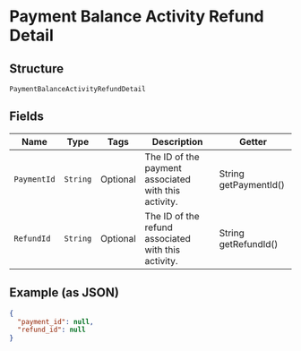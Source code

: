
# Payment Balance Activity Refund Detail

## Structure

`PaymentBalanceActivityRefundDetail`

## Fields

| Name | Type | Tags | Description | Getter |
|  --- | --- | --- | --- | --- |
| `PaymentId` | `String` | Optional | The ID of the payment associated with this activity. | String getPaymentId() |
| `RefundId` | `String` | Optional | The ID of the refund associated with this activity. | String getRefundId() |

## Example (as JSON)

```json
{
  "payment_id": null,
  "refund_id": null
}
```

